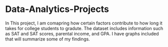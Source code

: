 # Data-Analytics-Projects
In This project, I am comapring how certain factors contribute to how long it takes for college students to gradute. The dataset includes information such as SAT and SAT scores, parental income, and GPA. I have graphs included that will summarize some of my findings.
